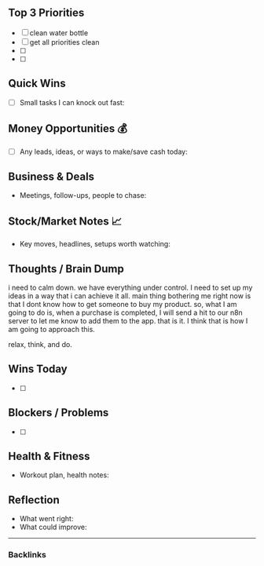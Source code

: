 ## Top 3 Priorities
- [ ] clean water bottle
- [ ] get all priorities clean
- [ ] 
- [ ] 

## Quick Wins
- [ ] Small tasks I can knock out fast:

## Money Opportunities 💰
- [ ] Any leads, ideas, or ways to make/save cash today:

## Business & Deals
- Meetings, follow-ups, people to chase:
  
## Stock/Market Notes 📈
- Key moves, headlines, setups worth watching:

## Thoughts / Brain Dump
 i need to calm down. we have everything under control. I need to set up my ideas in a way that i can achieve it all.
main thing bothering me right now is that I dont know how to get someone to buy my product. so, what I am going to do is, when a purchase is completed, I will send a hit to our n8n server to let me know to add them to the app. that is it. I think that is how I am going to approach this. 

relax, think, and do.


## Wins Today
- [ ] 

## Blockers / Problems
- [ ] 

## Health & Fitness
- Workout plan, health notes:

## Reflection
- What went right:
- What could improve:

---

### Backlinks